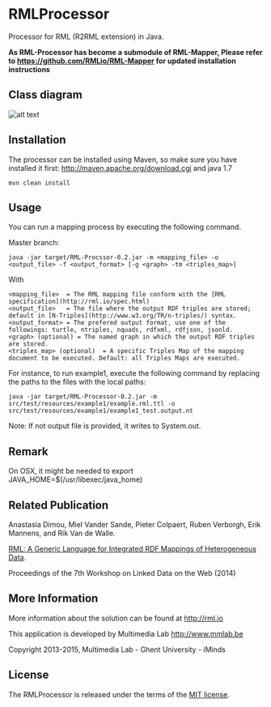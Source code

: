 RMLProcessor
============

Processor for RML (R2RML extension) in Java.

**As RML-Processor has become a submodule of RML-Mapper, Please refer to https://github.com/RMLio/RML-Mapper for updated installation instructions**

Class diagram
-------------
![alt text](https://raw.github.com/mmlab/RMLProcessor/master/docs/class-diagram.jpg)

Installation
------------

The processor can be installed using Maven, so make sure you have installed it first: http://maven.apache.org/download.cgi and java 1.7

    mvn clean install

Usage
-----
You can run a mapping process by executing the following command.

Master branch:    
    
    java -jar target/RML-Procssor-0.2.jar -m <mapping_file> -o <output_file> -f <output_format> [-g <graph> -tm <triples_map>]

With 
    
    <mapping_file>  = The RML mapping file conform with the [RML specification](http://rml.io/spec.html)
    <output_file>   = The file where the output RDF triples are stored; default in [N-Triples](http://www.w3.org/TR/n-triples/) syntax.
    <output_format> = The prefered output format, use one of the followings: turtle, ntriples, nquads, rdfxml, rdfjson, jsonld.
    <graph> (optional) = The named graph in which the output RDF triples are stored.
    <triples_map> (optional)  = A specific Triples Map of the mapping document to be executed. Default: all Triples Maps are executed.
        
For instance, to run example1, execute the following command by replacing the paths to the files with the local paths:

    java -jar target/RML-Processor-0.2.jar -m src/test/resources/example1/example.rml.ttl -o src/test/resources/example1/example1_test.output.nt

Note: If not output file is provided, it writes to System.out.

Remark
-----

On OSX, it might be needed to export JAVA_HOME=$(/usr/libexec/java_home)

Related Publication
-------------------
Anastasia Dimou, Miel Vander Sande, Pieter Colpaert, Ruben Verborgh, Erik Mannens, and Rik Van de Walle.

[RML: A Generic Language for Integrated RDF Mappings of Heterogeneous Data](http://ruben.verborgh.org/publications/dimou_ldow_2014/).

Proceedings of the 7th Workshop on Linked Data on the Web (2014)


More Information
----------------

More information about the solution can be found at http://rml.io

This application is developed by Multimedia Lab http://www.mmlab.be

Copyright 2013-2015, Multimedia Lab - Ghent University - iMinds

License
-------

The RMLProcessor is released under the terms of the [MIT license](http://opensource.org/licenses/mit-license.html).
